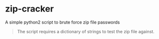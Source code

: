 # zip-cracker
A simple python2 script to brute force zip file passwords
> The script requires a dictionary of strings to test the zip file against.

